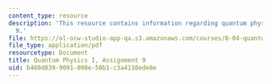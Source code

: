 ```yaml
---
content_type: resource
description: 'This resource contains information regarding quantum physics: Assignment
  9.'
file: https://ol-ocw-studio-app-qa.s3.amazonaws.com/courses/8-04-quantum-physics-i-spring-2016/b460d8399091008e58b1c3a4110ede8e_MIT8_04S16_ps9_2016.pdf
file_type: application/pdf
resourcetype: Document
title: Quantum Physics I, Assignment 9
uid: b460d839-9091-008e-58b1-c3a4110ede8e
---
```

